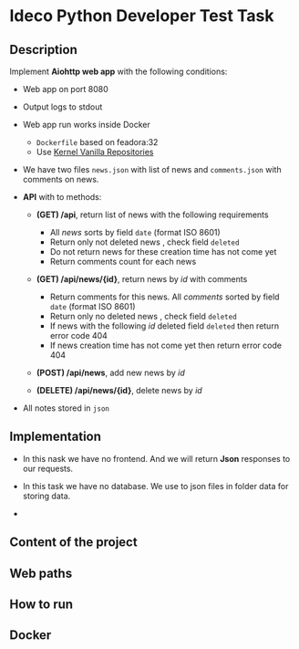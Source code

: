 # Ideco Python Developer Test Task

## Description

Implement __Aiohttp web app__ with the following conditions:

* Web app on port 8080

* Output logs to stdout 

* Web app run works inside Docker 
    * `Dockerfile` based on feadora:32
    * Use [Kernel Vanilla Repositories](https://fedoraproject.org/wiki/Kernel_Vanilla_Repositories)

* We have two files `news.json` with list of news and `comments.json` with comments on news.

* __API__ with to methods:

    * __(GET) /api__, return list of news with the following requirements

        * All _news_ sorts by field `date` (format ISO 8601)
        * Return only not deleted news , check field `deleted`
        * Do not return news for these creation time has not come yet
        * Return comments count for each news

    * __(GET) /api/news/{id}__, return news by _id_ with comments

        * Return comments for this news. All _comments_ sorted by field `date`  (format ISO 8601)
        * Return only no deleted news , check field `deleted`
        * If news with the following _id_ deleted field `deleted` then return error code 404 
        * If news creation time has not come yet then return error code 404 

    * __(POST) /api/news__, add new news by _id_
    * __(DELETE) /api/news/{id}__, delete news by _id_

* All notes stored in `json`

## Implementation

* In this nask we have no frontend. And we will return __Json__ responses to our requests.

* In this task we have no database. We use to json files in folder data for storing data.

* 

## Content of the project 



## Web paths



## How to run 



## Docker

